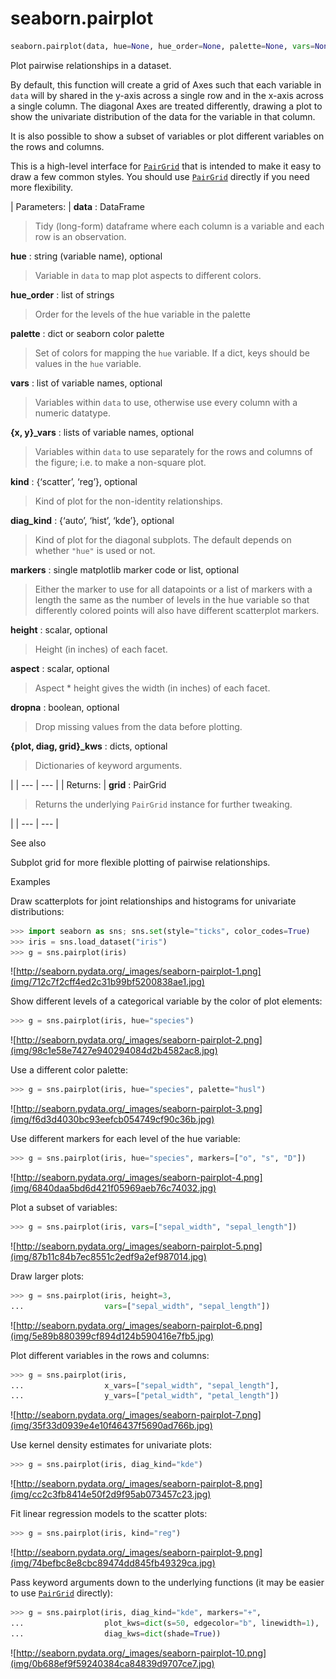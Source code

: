 # seaborn.pairplot

```py
seaborn.pairplot(data, hue=None, hue_order=None, palette=None, vars=None, x_vars=None, y_vars=None, kind='scatter', diag_kind='auto', markers=None, height=2.5, aspect=1, dropna=True, plot_kws=None, diag_kws=None, grid_kws=None, size=None)
```

Plot pairwise relationships in a dataset.

By default, this function will create a grid of Axes such that each variable in `data` will by shared in the y-axis across a single row and in the x-axis across a single column. The diagonal Axes are treated differently, drawing a plot to show the univariate distribution of the data for the variable in that column.

It is also possible to show a subset of variables or plot different variables on the rows and columns.

This is a high-level interface for [`PairGrid`](seaborn.PairGrid.html#seaborn.PairGrid "seaborn.PairGrid") that is intended to make it easy to draw a few common styles. You should use [`PairGrid`](seaborn.PairGrid.html#seaborn.PairGrid "seaborn.PairGrid") directly if you need more flexibility.

| Parameters: | **data** : DataFrame

> Tidy (long-form) dataframe where each column is a variable and each row is an observation.

**hue** : string (variable name), optional

> Variable in `data` to map plot aspects to different colors.

**hue_order** : list of strings

> Order for the levels of the hue variable in the palette

**palette** : dict or seaborn color palette

> Set of colors for mapping the `hue` variable. If a dict, keys should be values in the `hue` variable.

**vars** : list of variable names, optional

> Variables within `data` to use, otherwise use every column with a numeric datatype.

**{x, y}_vars** : lists of variable names, optional

> Variables within `data` to use separately for the rows and columns of the figure; i.e. to make a non-square plot.

**kind** : {‘scatter’, ‘reg’}, optional

> Kind of plot for the non-identity relationships.

**diag_kind** : {‘auto’, ‘hist’, ‘kde’}, optional

> Kind of plot for the diagonal subplots. The default depends on whether `"hue"` is used or not.

**markers** : single matplotlib marker code or list, optional

> Either the marker to use for all datapoints or a list of markers with a length the same as the number of levels in the hue variable so that differently colored points will also have different scatterplot markers.

**height** : scalar, optional

> Height (in inches) of each facet.

**aspect** : scalar, optional

> Aspect * height gives the width (in inches) of each facet.

**dropna** : boolean, optional

> Drop missing values from the data before plotting.

**{plot, diag, grid}_kws** : dicts, optional

> Dictionaries of keyword arguments.

 |
| --- | --- |
| Returns: | **grid** : PairGrid

> Returns the underlying `PairGrid` instance for further tweaking.

 |
| --- | --- |

See also

Subplot grid for more flexible plotting of pairwise relationships.

Examples

Draw scatterplots for joint relationships and histograms for univariate distributions:

```py
>>> import seaborn as sns; sns.set(style="ticks", color_codes=True)
>>> iris = sns.load_dataset("iris")
>>> g = sns.pairplot(iris)

```

![http://seaborn.pydata.org/_images/seaborn-pairplot-1.png](img/712c7f2cff4ed2c31b99bf5200838ae1.jpg)

Show different levels of a categorical variable by the color of plot elements:

```py
>>> g = sns.pairplot(iris, hue="species")

```

![http://seaborn.pydata.org/_images/seaborn-pairplot-2.png](img/98c1e58e7427e940294084d2b4582ac8.jpg)

Use a different color palette:

```py
>>> g = sns.pairplot(iris, hue="species", palette="husl")

```

![http://seaborn.pydata.org/_images/seaborn-pairplot-3.png](img/f6d3d4030bc93eefcb054749cf90c36b.jpg)

Use different markers for each level of the hue variable:

```py
>>> g = sns.pairplot(iris, hue="species", markers=["o", "s", "D"])

```

![http://seaborn.pydata.org/_images/seaborn-pairplot-4.png](img/6840daa5bd6d421f05969aeb76c74032.jpg)

Plot a subset of variables:

```py
>>> g = sns.pairplot(iris, vars=["sepal_width", "sepal_length"])

```

![http://seaborn.pydata.org/_images/seaborn-pairplot-5.png](img/87b11c84b7ec8551c2edf9a2ef987014.jpg)

Draw larger plots:

```py
>>> g = sns.pairplot(iris, height=3,
...                  vars=["sepal_width", "sepal_length"])

```

![http://seaborn.pydata.org/_images/seaborn-pairplot-6.png](img/5e89b880399cf894d124b590416e7fb5.jpg)

Plot different variables in the rows and columns:

```py
>>> g = sns.pairplot(iris,
...                  x_vars=["sepal_width", "sepal_length"],
...                  y_vars=["petal_width", "petal_length"])

```

![http://seaborn.pydata.org/_images/seaborn-pairplot-7.png](img/35f33d0939e4e10f46437f5690ad766b.jpg)

Use kernel density estimates for univariate plots:

```py
>>> g = sns.pairplot(iris, diag_kind="kde")

```

![http://seaborn.pydata.org/_images/seaborn-pairplot-8.png](img/cc2c3fb8414e50f2d9f95ab073457c23.jpg)

Fit linear regression models to the scatter plots:

```py
>>> g = sns.pairplot(iris, kind="reg")

```

![http://seaborn.pydata.org/_images/seaborn-pairplot-9.png](img/74befbc8e8cbc89474dd845fb49329ca.jpg)

Pass keyword arguments down to the underlying functions (it may be easier to use [`PairGrid`](seaborn.PairGrid.html#seaborn.PairGrid "seaborn.PairGrid") directly):

```py
>>> g = sns.pairplot(iris, diag_kind="kde", markers="+",
...                  plot_kws=dict(s=50, edgecolor="b", linewidth=1),
...                  diag_kws=dict(shade=True))

```

![http://seaborn.pydata.org/_images/seaborn-pairplot-10.png](img/0b688ef9f59240384ca84839d9707ce7.jpg)